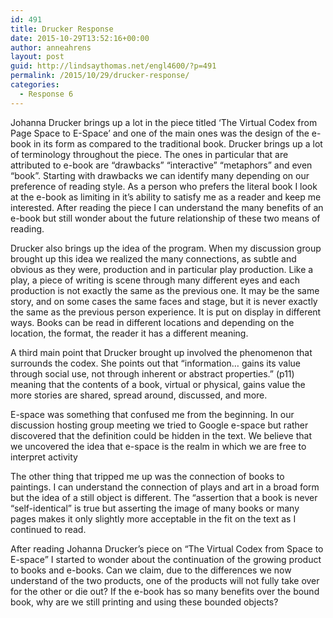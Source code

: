 ```yaml
---
id: 491
title: Drucker Response
date: 2015-10-29T13:52:16+00:00
author: anneahrens
layout: post
guid: http://lindsaythomas.net/engl4600/?p=491
permalink: /2015/10/29/drucker-response/
categories:
  - Response 6
---
```

Johanna Drucker brings up a lot in the piece titled ‘The Virtual Codex from Page Space to E-Space’ and one of the main ones was the design of the e-book in its form as compared to the traditional book. Drucker brings up a lot of terminology throughout the piece. The ones in particular that are attributed to e-book are “drawbacks” “interactive” “metaphors” and even “book”. Starting with drawbacks we can identify many depending on our preference of reading style. As a person who prefers the literal book I look at the e-book as limiting in it’s ability to satisfy me as a reader and keep me interested. After reading the piece I can understand the many benefits of an e-book but still wonder about the future relationship of these two means of reading.

Drucker also brings up the idea of the program. When my discussion group brought up this idea we realized the many connections, as subtle and obvious as they were, production and in particular play production. Like a play, a piece of writing is scene through many different eyes and each production is not exactly the same as the previous one. It may be the same story, and on some cases the same faces and stage, but it is never exactly the same as the previous person experience. It is put on display in different ways. Books can be read in different locations and depending on the location, the format, the reader it has a different meaning.

A third main point that Drucker brought up involved the phenomenon that surrounds the codex. She points out that “information… gains its value through social use, not through inherent or abstract properties.” (p11) meaning that the contents of a book, virtual or physical, gains value the more stories are shared, spread around, discussed, and more.

E-space was something that confused me from the beginning. In our discussion hosting group meeting we tried to Google e-space but rather discovered that the definition could be hidden in the text. We believe that we uncovered the idea that e-space is the realm in which we are free to interpret activity

The other thing that tripped me up was the connection of books to paintings. I can understand the connection of plays and art in a broad form but the idea of a still object is different. The “assertion that a book is never “self-identical” is true but asserting the image of many books or many pages makes it only slightly more acceptable in the fit on the text as I continued to read.

After reading Johanna Drucker’s piece on “The Virtual Codex from Space to E-space” I started to wonder about the continuation of the growing product to books and e-books. Can we claim, due to the differences we now understand of the two products, one of the products will not fully take over for the other or die out? If the e-book has so many benefits over the bound book, why are we still printing and using these bounded objects?